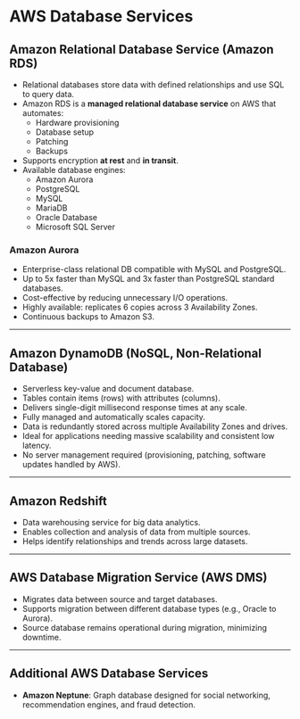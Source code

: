 #  AWS Database Services

## Amazon Relational Database Service (Amazon RDS)
- Relational databases store data with defined relationships and use SQL to query data.
- Amazon RDS is a **managed relational database service** on AWS that automates:
  - Hardware provisioning
  - Database setup
  - Patching
  - Backups
- Supports encryption **at rest** and **in transit**.
- Available database engines:
  - Amazon Aurora
  - PostgreSQL
  - MySQL
  - MariaDB
  - Oracle Database
  - Microsoft SQL Server

### Amazon Aurora
- Enterprise-class relational DB compatible with MySQL and PostgreSQL.
- Up to 5x faster than MySQL and 3x faster than PostgreSQL standard databases.
- Cost-effective by reducing unnecessary I/O operations.
- Highly available: replicates 6 copies across 3 Availability Zones.
- Continuous backups to Amazon S3.

---

## Amazon DynamoDB (NoSQL, Non-Relational Database)
- Serverless key-value and document database.
- Tables contain items (rows) with attributes (columns).
- Delivers single-digit millisecond response times at any scale.
- Fully managed and automatically scales capacity.
- Data is redundantly stored across multiple Availability Zones and drives.
- Ideal for applications needing massive scalability and consistent low latency.
- No server management required (provisioning, patching, software updates handled by AWS).

---

## Amazon Redshift
- Data warehousing service for big data analytics.
- Enables collection and analysis of data from multiple sources.
- Helps identify relationships and trends across large datasets.

---

## AWS Database Migration Service (AWS DMS)
- Migrates data between source and target databases.
- Supports migration between different database types (e.g., Oracle to Aurora).
- Source database remains operational during migration, minimizing downtime.

---

## Additional AWS Database Services
- **Amazon Neptune**: Graph database designed for social networking, recommendation engines, and fraud detection.
